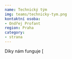 ```yaml
---
name: Technický tým
img: teams/technicky-tym.png
kontaktní osoba: 
- Ondřej Profant
region: Praha
category: 
- strana
---
```


Díky nám funguje [
